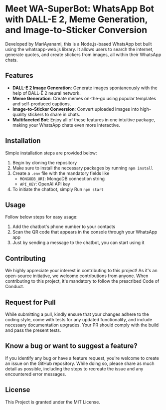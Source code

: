 # Meet WA-SuperBot: WhatsApp Bot with DALL-E 2, Meme Generation, and Image-to-Sticker Conversion

Developed by MariAyanami, this is a Node.js-based WhatsApp bot built using the whatsapp-web.js library. It allows users to search the internet, generate quotes, and create stickers from images, all within their WhatsApp chats.

## Features

- **DALL-E 2 Image Generation**: Generate images spontaneously with the help of DALL-E 2 neural network.
- **Meme Generation**: Create memes on-the-go using popular templates and self-produced captions.
- **Image-to-Sticker Conversion**: Convert uploaded images into high-quality stickers to share in chats.
- **Multifaceted Bot**: Enjoy all of these features in one intuitive package, making your WhatsApp chats even more interactive.

## Installation
Simple installation steps are provided below:

1. Begin by cloning the repository
2. Make sure to install the necessary packages by running `npm install`
3. Create a `.env` file with the mandatory fields like
   - `MONGODB_URI`: MongoDB connection string
   - `API_KEY`: OpenAI API key
4. To initiate the chatbot, simply Run `npm start`

## Usage
Follow below steps for easy usage:

1. Add the chatbot's phone number to your contacts
2. Scan the QR code that appears in the console through your WhatsApp app
3. Just by sending a message to the chatbot, you can start using it

## Contributing
We highly appreciate your interest in contributing to this project! As it's an open-source initiative, we welcome contributions from anyone. When contributing to this project, it's mandatory to follow the prescribed Code of Conduct.

## Request for Pull
While submitting a pull, kindly ensure that your changes adhere to the coding style, come with tests for any updated functionality, and include necessary documentation upgrades. Your PR should comply with the build and pass the present tests.

## Know a bug or want to suggest a feature?
If you identify any bug or have a feature request, you're welcome to create an issue on the GitHub repository. While doing so, please share as much detail as possible, including the steps to recreate the issue and any encountered error messages.

## License
This Project is granted under the MIT License.